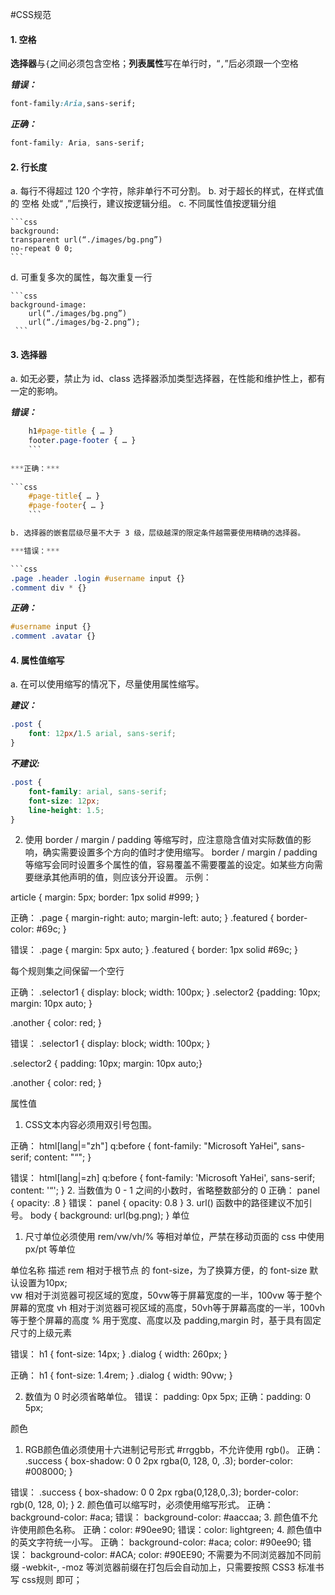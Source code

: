 #CSS规范

#### 1. 空格

**选择器**与`{`之间必须包含空格；**列表属性**写在单行时，“`,`”后必须跟一个空格

***错误：***

```css
font-family:Aria,sans-serif;
```

***正确：***

```css
font-family: Aria, sans-serif;
```

#### 2. 行长度

a. 每行不得超过 120 个字符，除非单行不可分割。
b. 对于超长的样式，在样式值的 空格 处或“ ,”后换行，建议按逻辑分组。
c. 不同属性值按逻辑分组

    ```css
    background:
    transparent url(“./images/bg.png”)
    no-repeat 0 0;
    ```
d. 可重复多次的属性，每次重复一行

    ```css
    background-image:
        url(“./images/bg.png”)
        url(“./images/bg-2.png”);
     ```
#### 3. 选择器

a. 如无必要，禁止为 id、class 选择器添加类型选择器，在性能和维护性上，都有一定的影响。
    
***错误：***
    
```css
    h1#page-title { … }
    footer.page-footer { … }
    ```
    
***正确：***
    
```css
    #page-title{ … }
    #page-footer{ … }
    ```

b. 选择器的嵌套层级尽量不大于 3 级，层级越深的限定条件越需要使用精确的选择器。

***错误：***

```css
.page .header .login #username input {}
.comment div * {}
```

***正确：***

```css
#username input {}
.comment .avatar {}
```

#### 4. 属性值缩写

a. 在可以使用缩写的情况下，尽量使用属性缩写。

***建议：***

```css
.post {
    font: 12px/1.5 arial, sans-serif;
}
```

***不建议:***
```css
.post {
    font-family: arial, sans-serif;
    font-size: 12px;
    line-height: 1.5;
}
```

2.	使用 border / margin / padding 等缩写时，应注意隐含值对实际数值的影响，确实需要设置多个方向的值时才使用缩写。
border / margin / padding 等缩写会同时设置多个属性的值，容易覆盖不需要覆盖的设定。如某些方向需要继承其他声明的值，则应该分开设置。
示例：
<article class="page"></article>
article { 
margin: 5px; 
border: 1px solid #999;
}

正确：
.page { 
margin-right: auto; 
margin-left: auto; 
}
.featured { border-color: #69c; }

错误：
.page { margin: 5px auto; }
.featured { border: 1px solid #69c; }

每个规则集之间保留一个空行

正确：
.selector1 {  display: block; width: 100px; }
.selector2 {padding: 10px;  margin: 10px auto; }

.another { color: red; }

错误：
.selector1 { display: block;  width: 100px; }

.selector2 {  padding: 10px;  margin: 10px auto;} 

.another { color: red; }

属性值
1.	CSS文本内容必须用双引号包围。

正确：
html[lang|="zh"] q:before {
    font-family: "Microsoft YaHei", sans-serif;
    content: "“";
}

错误：
html[lang|=zh] q:before {
    font-family: 'Microsoft YaHei', sans-serif;
    content: '“';
}
2.	当数值为 0 - 1 之间的小数时，省略整数部分的 0
正确：
panel { opacity: .8 }
错误：
panel { opacity: 0.8 }
3.	url() 函数中的路径建议不加引号。
body { background: url(bg.png); }
单位
1.	尺寸单位必须使用 rem/vw/vh/% 等相对单位，严禁在移动页面的 css 中使用 px/pt 等单位

单位名称	 描述	
rem	相对于根节点<html/> 的 font-size，为了换算方便，<html/>的 font-size 默认设置为10px; 	
vw	相对于浏览器可视区域的宽度，50vw等于屏幕宽度的一半，100vw 等于整个屏幕的宽度	
vh	相对于浏览器可视区域的高度，50vh等于屏幕高度的一半，100vh 等于整个屏幕的高度	
%	用于宽度、高度以及 padding,margin 时，基于具有固定尺寸的上级元素	


错误：
h1 { font-size: 14px; }
.dialog { width: 260px; } 

正确：
h1 { font-size: 1.4rem; }
.dialog { width: 90vw; }

2.	数值为 0 时必须省略单位。
 错误： padding: 0px 5px;
正确：padding: 0 5px;

颜色
1.	RGB颜色值必须使用十六进制记号形式 #rrggbb，不允许使用 rgb()。
正确：
.success {
    box-shadow: 0 0 2px rgba(0, 128, 0, .3);
    border-color: #008000;
}

错误：
.success {
    box-shadow: 0 0 2px rgba(0,128,0,.3);
    border-color: rgb(0, 128, 0);
}
2.	颜色值可以缩写时，必须使用缩写形式。
正确： background-color: #aca;
错误： background-color: #aaccaa;
3.	颜色值不允许使用颜色名称。
正确：color: #90ee90;
错误：color: lightgreen;
4.	颜色值中的英文字符统一小写。
正确：
background-color: #aca;
color: #90ee90;
错误：
background-color: #ACA;
color: #90EE90;
不需要为不同浏览器加不同前缀
-webkit-, -moz 等浏览器前缀在打包后会自动加上，只需要按照 CSS3 标准书写 css规则 即可；
 